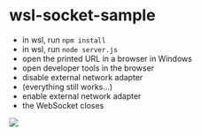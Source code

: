 # wsl-socket-sample

* in wsl, run `npm install`
* in wsl, run `node server.js`
* open the printed URL in a browser in Windows
* open developer tools in the browser
* disable external network adapter
* (everything still works...)
* enable external network adapter
* the WebSocket closes

<img src="repro.gif" />
